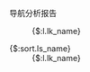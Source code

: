 <!doctype html>
<head>
<title>导航分析报告-{$org.org_platformname}</title>
<vt:include file="inc/meta.inc" />
<link href="Styles/links.css?ver={$version}" rel="stylesheet" type="text/css" />
<script type="text/javascript" src="Scripts/links.js?ver={$version}"></script>
</head>
<body>
<vt:include file="inc/Header.html" />
<div id="bodyTop">&nbsp;</div>
<div id="Context">
  <div class="titile">导航分析报告</div>
  <vt:if var="#.sorts.Length" value="0" compare="=">
    <dl class="infoBox">
      <vt:foreach from="$#.links" item="l" index="j">
        <dd>{$:l.lk_name}</dd>
      </vt:foreach>
    </dl>
    <vt:else />
    <vt:foreach from="$#.sorts" item="sort" index="i">
      <dl class="infoBox">
        <dt>{$:sort.ls_name}</dt>
        <vt:function var="links" method="getLinks" args="$#.sort.ls_id"/>
        <vt:foreach from="$#.links" item="l" index="j">
          <dd>{$:l.lk_name}</dd>
        </vt:foreach>
      </dl>
    </vt:foreach>
  </vt:if>
<vt:include file="inc/footer.html" />
</body>
</html>
